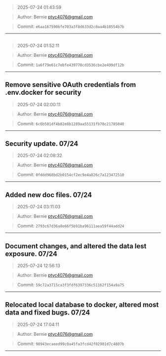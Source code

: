 ## <HOTFIX>

> 2025-07-24 01:43:59

> Author: Bernie <ptyc4076@gmail.com>

> Commit: `e6aa167590bfe703a3f8d633d2c0aa4b10554b7b`

---

## <HOTFIX>

> 2025-07-24 01:52:11

> Author: Bernie <ptyc4076@gmail.com>

> Commit: `1a6f79e61c7ebfe439778cd3536cbe2e499df12b`

---

## Remove sensitive OAuth credentials from .env.docker for security

> 2025-07-24 02:00:11

> Author: Bernie <ptyc4076@gmail.com>

> Commit: `6c6b581df4b82e8b1289aa55131fb78c21785040`

---

## Security update. 07/24

> 2025-07-24 02:08:32

> Author: Bernie <ptyc4076@gmail.com>

> Commit: `0fddd968bd2b0154cf2ec9e4a826c7a123472510`

---

## Added new doc files. 07/24

> 2025-07-24 03:11:03

> Author: Bernie <ptyc4076@gmail.com>

> Commit: `2793c67d36a8e66f5b91ba96111aea59f44add24`

---

## Document changes, and altered the data lest exposure. 07/24

> 2025-07-24 12:56:13

> Author: Bernie <ptyc4076@gmail.com>

> Commit: `59c72a3715ca3f3fdf6397336c51162f154a9a75`

---

## Relocated local database to docker, altered most data and fixed bugs. 07/24

> 2025-07-24 17:04:11

> Author: Bernie <ptyc4076@gmail.com>

> Commit: `98943ecaeed99c0a45fa3fcd42f02981d7c4807b`

---

